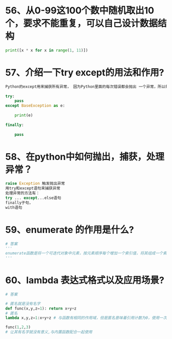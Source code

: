 # 56、从0-99这100个数中随机取出10个，要求不能重复，可以自己设计数据结构
```python
print([x * x for x in range(1, 11)])
```
# 57、介绍一下try except的用法和作用?
```python
Python的except用来捕获所有异常， 因为Python里面的每次错误都会抛出 一个异常，所以每个程序的错误都被当作一个运行时错误。
 
try:
    pass
except BaseException as e:
 
    print(e)
 
finally:
 
    pass
```
# 58、在python中如何抛出，捕获，处理异常？
```python
raise Exception 触发抛出异常
用try和except语句来捕获异常
处理异常的方法有：
try ... except...else语句
finally子句，
with语句
```
# 59、enumerate 的作用是什么?
```python
# 答案
'''
enumerate函数是将一个可迭代对象中元素，按元素顺序每个增加一个索引值，将其组成一个索引序列，利用它可以同时获得索引和值，这样做的目的是为了将一个可迭代对象中元素组成一个“索引,值”对便于后续操作。
'''
```
# 60、lambda 表达式格式以及应用场景?
```python
# 答案

# 匿名就是没有名字
def func(x,y,z=1): return x+y+z
# 匿名
lambda x,y,z=1:x+y+z # 与函数有相同的作用域，但是匿名意味着引用计数为0，使用一次就释放，除非让其有名字 func=lambda x,y,z=1:x+y+z

func(1,2,3)
# 让其有名字就没有意义,与内置函数配合一起使用
```